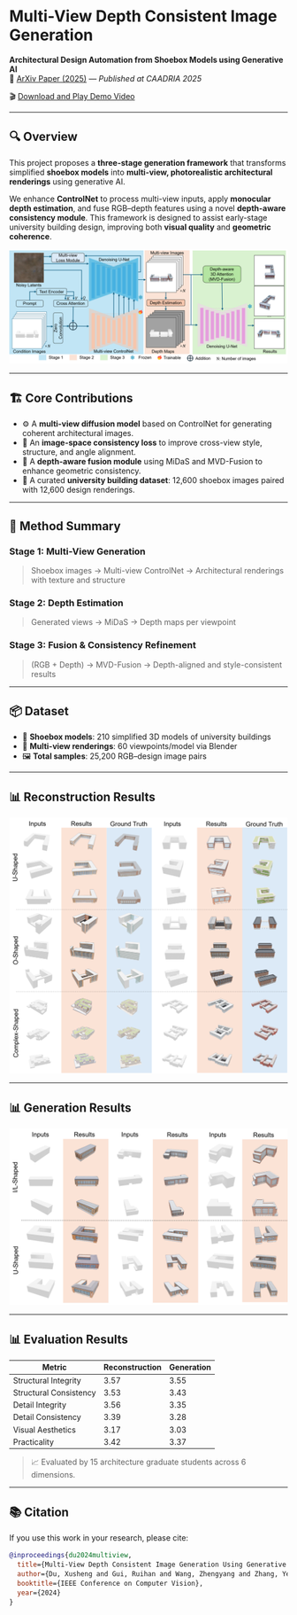 # Multi-View Depth Consistent Image Generation

**Architectural Design Automation from Shoebox Models using Generative AI**  
📄 [ArXiv Paper (2025)](https://arxiv.org/abs/2503.03068) — *Published at CAADRIA 2025*

🎬 [Download and Play Demo Video](./demo.mp4)

---

## 🔍 Overview

This project proposes a **three-stage generation framework** that transforms simplified **shoebox models** into **multi-view, photorealistic architectural renderings** using generative AI.

We enhance **ControlNet** to process multi-view inputs, apply **monocular depth estimation**, and fuse RGB–depth features using a novel **depth-aware consistency module**. This framework is designed to assist early-stage university building design, improving both **visual quality** and **geometric coherence**.

![Framework](./framework.png)

---

## 🏗️ Core Contributions

- ⚙️ A **multi-view diffusion model** based on ControlNet for generating coherent architectural images.
- 🎨 An **image-space consistency loss** to improve cross-view style, structure, and angle alignment.
- 🧠 A **depth-aware fusion module** using MiDaS and MVD-Fusion to enhance geometric consistency.
- 🏫 A curated **university building dataset**: 12,600 shoebox images paired with 12,600 design renderings.

---

## 🧪 Method Summary

### Stage 1: Multi-View Generation
> Shoebox images → Multi-view ControlNet → Architectural renderings with texture and structure

### Stage 2: Depth Estimation
> Generated views → MiDaS → Depth maps per viewpoint

### Stage 3: Fusion & Consistency Refinement
> (RGB + Depth) → MVD-Fusion → Depth-aligned and style-consistent results

---

## 📦 Dataset

- 🧱 **Shoebox models**: 210 simplified 3D models of university buildings  
- 📸 **Multi-view renderings**: 60 viewpoints/model via Blender  
- 🖼️ **Total samples**: 25,200 RGB–design image pairs  

---

## 📊 Reconstruction Results

![Reconstruction Results](./result1.png)

---

## 📊 Generation Results

![Generation Results](./result2.png)

---

## 📊 Evaluation Results

| Metric                 | Reconstruction | Generation |
|------------------------|----------------|------------|
| Structural Integrity   | 3.57           | 3.55       |
| Structural Consistency | 3.53           | 3.43       |
| Detail Integrity       | 3.56           | 3.35       |
| Detail Consistency     | 3.39           | 3.28       |
| Visual Aesthetics      | 3.17           | 3.03       |
| Practicality           | 3.42           | 3.37       |

> 📈 Evaluated by 15 architecture graduate students across 6 dimensions.

---

## 📚 Citation

If you use this work in your research, please cite:

```bibtex
@inproceedings{du2024multiview,
  title={Multi-View Depth Consistent Image Generation Using Generative AI Models: Application on Architectural Design of University Buildings},
  author={Du, Xusheng and Gui, Ruihan and Wang, Zhengyang and Zhang, Ye and Xie, Haoran},
  booktitle={IEEE Conference on Computer Vision},
  year={2024}
}
